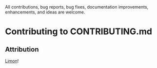  All contributions, bug reports, bug fixes, documentation improvements, enhancements, and ideas are welcome.

# Contributing to CONTRIBUTING.md

## Attribution
[Limon](https://github.com/Limon00001/jbbmo-Introduction-to-Git-and-GitHub/edit/master/CONTRIBUTING.md)!
